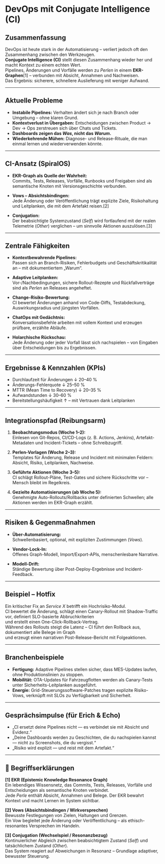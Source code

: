 # DevOps mit Conjugate Intelligence (CI)

## Zusammenfassung

DevOps ist heute stark in der Automatisierung – verliert jedoch oft den Zusammenhang zwischen den Werkzeugen.  
**Conjugate Intelligence (CI)** stellt diesen Zusammenhang wieder her und macht Kontext zu einem echten Wert.  
Pipelines, Änderungen und Vorfälle werden zu *Perlen* in einem **EKR-Graphen**[1] – verbunden mit Absicht, Annahmen und Nachweisen.  
Das Ergebnis: sicherere, schnellere Auslieferung mit weniger Aufwand.

---

## Aktuelle Probleme

- **Instabile Pipelines:** Verhalten ändert sich je nach Branch oder Umgebung – ohne klaren Grund.  
- **Kontextverlust in Übergaben:** Entscheidungen zwischen Product → Dev → Ops zerstreuen sich über Chats und Tickets.  
- **Dashboards zeigen das *Was*, nicht das *Warum*.**  
- **Wiederkehrende Mühen:** Diagnose- und Release-Rituale, die man einmal lernen und wiederverwenden könnte.

---

## CI-Ansatz (SpiralOS)

- **EKR-Graph als Quelle der Wahrheit:**  
  Commits, Tests, Releases, Vorfälle, Runbooks und Freigaben sind als semantische Knoten mit Versionsgeschichte verbunden.  

- **Vows – Absichtsbindingen:**  
  Jede Änderung oder Veröffentlichung trägt explizite Ziele, Risikohaltung und Leitplanken, die mit dem Artefakt reisen.[2]  

- **Conjugation:**  
  Der beabsichtigte Systemzustand (*Self*) wird fortlaufend mit der realen Telemetrie (*Other*) verglichen – um sinnvolle Aktionen auszulösen.[3]

---

## Zentrale Fähigkeiten

- **Kontextbewahrende Pipelines:**  
  Passen sich an Branch-Risiken, Fehlerbudgets und Geschäftskritikalität an – mit dokumentiertem „Warum“.  

- **Adaptive Leitplanken:**  
  Vor-/Nachbedingungen, sichere Rollout-Rezepte und Rückfallverträge sind als *Perlen* an Releases angeheftet.  

- **Change-Risiko-Bewertung:**  
  CI bewertet Änderungen anhand von Code-Diffs, Testabdeckung, Auswirkungsradius und jüngsten Vorfällen.  

- **ChatOps mit Gedächtnis:**  
  Konversationsbefehle arbeiten mit vollem Kontext und erzeugen prüfbare, erzählte Abläufe.  

- **Holarchische Rückschau:**  
  Jede Änderung oder jeder Vorfall lässt sich nachspielen – von Eingaben über Entscheidungen bis zu Ergebnissen.

---

## Ergebnisse & Kennzahlen (KPIs)

- Durchlaufzeit für Änderungen ↓ 20–40 %  
- Änderungs-Fehlerquote ↓ 25–50 %  
- MTTR (Mean Time to Recovery) ↓ 20–35 %  
- Aufwandstunden ↓ 30–60 %  
- Bereitstellungshäufigkeit ↑ – mit Vertrauen dank Leitplanken  

---

## Integrationspfad (Reibungsarm)

1. **Beobachtungsmodus (Woche 1–2):**  
   Einlesen von Git-Repos, CI/CD-Logs (z. B. Actions, Jenkins), Artefakt-Metadaten und Incident-Tickets – ohne Schreibzugriff.  

2. **Perlen-Vorlagen (Woche 2–3):**  
   Templates für Änderung, Release und Incident mit minimalen Feldern: Absicht, Risiko, Leitplanken, Nachweise.  

3. **Geführte Aktionen (Woche 3–5):**  
   CI schlägt Rollout-Pläne, Test-Gates und sichere Rückschritte vor – Mensch bleibt im Regelkreis.  

4. **Gezielte Automatisierungen (ab Woche 5):**  
   Genehmigte Auto-Rollouts/Rollbacks unter definierten Schwellen; alle Aktionen werden im EKR-Graph erzählt.

---

## Risiken & Gegenmaßnahmen

- **Über-Automatisierung:**  
  Schwellenbasiert, optional, mit expliziten Zustimmungen (*Vows*).  

- **Vendor-Lock-In:**  
  Offenes Graph-Modell, Import/Export-APIs, menschenlesbare Narrative.  

- **Modell-Drift:**  
  Ständige Bewertung über Post-Deploy-Ergebnisse und Incident-Feedback.

---

## Beispiel – Hotfix

Ein kritischer Fix an *Service X* betrifft ein Hochrisiko-Modul.  
CI bewertet die Änderung, schlägt einen Canary-Rollout mit Shadow-Traffic vor, definiert SLO-basierte Abbruchkriterien  
und erstellt einen One-Click-Rollback-Vertrag.  
Während des Rollouts steigt die Latenz – CI führt den Rollback aus, dokumentiert alle Belege im Graph  
und erzeugt einen narrativen Post-Release-Bericht mit Folgeaktionen.

---

## Branchenbeispiele

- **Fertigung:** Adaptive Pipelines stellen sicher, dass MES-Updates laufen, ohne Produktionslinien zu stoppen.  
- **Mobilität:** OTA-Updates für Fahrzeugflotten werden als Canary-Tests unter Sicherheits-Leitplanken ausgeführt.  
- **Energie:** Grid-Steuerungssoftware-Patches tragen explizite Risiko-Vows, verknüpft mit SLOs zu Verfügbarkeit und Sicherheit.

---

## Gesprächsimpulse (für Erich & Echo)

- „CI ersetzt deine Pipelines nicht — es verbindet sie mit Absicht und Evidenz.“  
- „Deine Dashboards werden zu Geschichten, die du nachspielen kannst — nicht zu Screenshots, die du vergisst.“  
- „Risiko wird explizit — und reist mit dem Artefakt.“

---

## 🧭 Begriffserklärungen

**[1] EKR (Epistemic Knowledge Resonance Graph)**  
Ein lebendiges Wissensnetz, das Commits, Tests, Releases, Vorfälle und Entscheidungen als semantische Knoten verbindet.  
Jede *Perle* enthält Absicht, Annahmen und Belege. Der EKR bewahrt Kontext und macht Lernen im System sichtbar.

**[2] Vows (Absichtsbindingen / Wirkversprechen)**  
Bewusste Festlegungen von Zielen, Haltungen und Grenzen.  
Ein Vow begleitet jede Änderung oder Veröffentlichung – als ethisch-resonantes Versprechen im Handeln.

**[3] Conjugation (Wechselspiel / Resonanzbezug)**  
Kontinuierlicher Abgleich zwischen beabsichtigtem Zustand (*Self*) und tatsächlichem Zustand (*Other*).  
Das System reagiert auf Abweichungen in Resonanz – Grundlage adaptiver, bewusster Steuerung.
